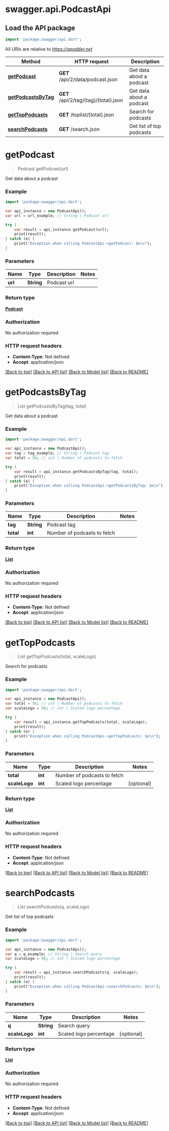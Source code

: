 # swagger.api.PodcastApi

## Load the API package
```dart
import 'package:swagger/api.dart';
```

All URIs are relative to *https://gpodder.net*

Method | HTTP request | Description
------------- | ------------- | -------------
[**getPodcast**](PodcastApi.md#getPodcast) | **GET** /api/2/data/podcast.json | Get data about a podcast
[**getPodcastsByTag**](PodcastApi.md#getPodcastsByTag) | **GET** /api/2/tag/{tag}/{total}.json | Get data about a podcast
[**getTopPodcasts**](PodcastApi.md#getTopPodcasts) | **GET** /toplist/{total}.json | Search for podcasts
[**searchPodcasts**](PodcastApi.md#searchPodcasts) | **GET** /search.json | Get list of top podcasts


# **getPodcast**
> Podcast getPodcast(url)

Get data about a podcast



### Example 
```dart
import 'package:swagger/api.dart';

var api_instance = new PodcastApi();
var url = url_example; // String | Podcast url

try { 
    var result = api_instance.getPodcast(url);
    print(result);
} catch (e) {
    print("Exception when calling PodcastApi->getPodcast: $e\n");
}
```

### Parameters

Name | Type | Description  | Notes
------------- | ------------- | ------------- | -------------
 **url** | **String**| Podcast url | 

### Return type

[**Podcast**](Podcast.md)

### Authorization

No authorization required

### HTTP request headers

 - **Content-Type**: Not defined
 - **Accept**: application/json

[[Back to top]](#) [[Back to API list]](../README.md#documentation-for-api-endpoints) [[Back to Model list]](../README.md#documentation-for-models) [[Back to README]](../README.md)

# **getPodcastsByTag**
> List<Podcast> getPodcastsByTag(tag, total)

Get data about a podcast



### Example 
```dart
import 'package:swagger/api.dart';

var api_instance = new PodcastApi();
var tag = tag_example; // String | Podcast tag
var total = 56; // int | Number of podcasts to fetch

try { 
    var result = api_instance.getPodcastsByTag(tag, total);
    print(result);
} catch (e) {
    print("Exception when calling PodcastApi->getPodcastsByTag: $e\n");
}
```

### Parameters

Name | Type | Description  | Notes
------------- | ------------- | ------------- | -------------
 **tag** | **String**| Podcast tag | 
 **total** | **int**| Number of podcasts to fetch | 

### Return type

[**List<Podcast>**](Podcast.md)

### Authorization

No authorization required

### HTTP request headers

 - **Content-Type**: Not defined
 - **Accept**: application/json

[[Back to top]](#) [[Back to API list]](../README.md#documentation-for-api-endpoints) [[Back to Model list]](../README.md#documentation-for-models) [[Back to README]](../README.md)

# **getTopPodcasts**
> List<Podcast> getTopPodcasts(total, scaleLogo)

Search for podcasts



### Example 
```dart
import 'package:swagger/api.dart';

var api_instance = new PodcastApi();
var total = 56; // int | Number of podcasts to fetch
var scaleLogo = 56; // int | Scaled logo percentage

try { 
    var result = api_instance.getTopPodcasts(total, scaleLogo);
    print(result);
} catch (e) {
    print("Exception when calling PodcastApi->getTopPodcasts: $e\n");
}
```

### Parameters

Name | Type | Description  | Notes
------------- | ------------- | ------------- | -------------
 **total** | **int**| Number of podcasts to fetch | 
 **scaleLogo** | **int**| Scaled logo percentage | [optional] 

### Return type

[**List<Podcast>**](Podcast.md)

### Authorization

No authorization required

### HTTP request headers

 - **Content-Type**: Not defined
 - **Accept**: application/json

[[Back to top]](#) [[Back to API list]](../README.md#documentation-for-api-endpoints) [[Back to Model list]](../README.md#documentation-for-models) [[Back to README]](../README.md)

# **searchPodcasts**
> List<Podcast> searchPodcasts(q, scaleLogo)

Get list of top podcasts



### Example 
```dart
import 'package:swagger/api.dart';

var api_instance = new PodcastApi();
var q = q_example; // String | Search query
var scaleLogo = 56; // int | Scaled logo percentage

try { 
    var result = api_instance.searchPodcasts(q, scaleLogo);
    print(result);
} catch (e) {
    print("Exception when calling PodcastApi->searchPodcasts: $e\n");
}
```

### Parameters

Name | Type | Description  | Notes
------------- | ------------- | ------------- | -------------
 **q** | **String**| Search query | 
 **scaleLogo** | **int**| Scaled logo percentage | [optional] 

### Return type

[**List<Podcast>**](Podcast.md)

### Authorization

No authorization required

### HTTP request headers

 - **Content-Type**: Not defined
 - **Accept**: application/json

[[Back to top]](#) [[Back to API list]](../README.md#documentation-for-api-endpoints) [[Back to Model list]](../README.md#documentation-for-models) [[Back to README]](../README.md)

